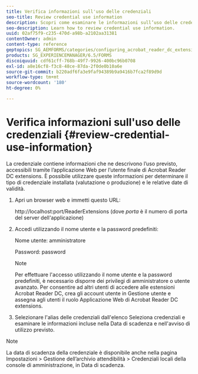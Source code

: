 ```yaml
---
title: Verifica informazioni sull'uso delle credenziali
seo-title: Review credential use information
description: Scopri come esaminare le informazioni sull’uso delle credenziali.
seo-description: Learn how to review credential use information.
uuid: 02af75f9-c235-470d-a98b-a2102aa31381
contentOwner: admin
content-type: reference
geptopics: SG_AEMFORMS/categories/configuring_acrobat_reader_dc_extensions
products: SG_EXPERIENCEMANAGER/6.5/FORMS
discoiquuid: cdf61cff-768b-49f7-9926-400bc96b0708
exl-id: a8e16cf8-f3c8-48ce-87da-2f0de0b10a6e
source-git-commit: b220adf6fa3e9faf94389b9a9416b7fca2f89d9d
workflow-type: tm+mt
source-wordcount: '180'
ht-degree: 0%

---
```


# Verifica informazioni sull&#39;uso delle credenziali {#review-credential-use-information}

La credenziale contiene informazioni che ne descrivono l’uso previsto, accessibili tramite l’applicazione Web per l’utente finale di Acrobat Reader DC extensions. È possibile utilizzare queste informazioni per determinare il tipo di credenziale installata (valutazione o produzione) e le relative date di validità.

1. Apri un browser web e immetti questo URL:

   http://localhost:port/ReaderExtensions (dove *porta* è il numero di porta del server dell&#39;applicazione)

1. Accedi utilizzando il nome utente e la password predefiniti:

   Nome utente: amministratore

   Password: password

   >[!NOTE]
   >
   >Per effettuare l&#39;accesso utilizzando il nome utente e la password predefiniti, è necessario disporre dei privilegi di amministratore o utente avanzato. Per consentire ad altri utenti di accedere alle estensioni Acrobat Reader DC, crea gli account utente in Gestione utente e assegna agli utenti il ruolo Applicazione Web di Acrobat Reader DC extensions.

1. Selezionare l&#39;alias delle credenziali dall&#39;elenco Seleziona credenziali e esaminare le informazioni incluse nella Data di scadenza e nell&#39;avviso di utilizzo previsto.

>[!NOTE]
>
>La data di scadenza della credenziale è disponibile anche nella pagina Impostazioni > Gestione dell’archivio attendibilità > Credenziali locali della console di amministrazione, in Data di scadenza.

